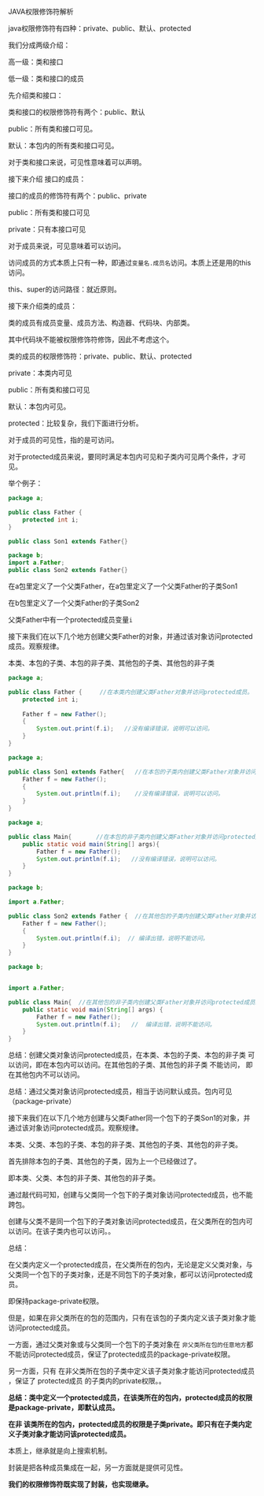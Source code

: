 JAVA权限修饰符解析

java权限修饰符有四种：private、public、默认、protected



我们分成两级介绍：

高一级：类和接口

低一级：类和接口的成员



先介绍类和接口：

类和接口的权限修饰符有两个：public、默认

public：所有类和接口可见。

默认：本包内的所有类和接口可见。

对于类和接口来说，可见性意味着可以声明。



接下来介绍 接口的成员：

接口的成员的修饰符有两个：public、private

public：所有类和接口可见

private：只有本接口可见



对于成员来说，可见意味着可以访问。



访问成员的方式本质上只有一种，即通过`变量名.成员名`访问。本质上还是用的this访问。

this、super的访问路径：就近原则。



接下来介绍类的成员：

类的成员有成员变量、成员方法、构造器、代码块、内部类。

其中代码块不能被权限修饰符修饰，因此不考虑这个。



类的成员的权限修饰符：private、public、默认、protected



private：本类内可见

public：所有类和接口可见

默认：本包内可见。

protected：比较复杂，我们下面进行分析。



对于成员的可见性，指的是可访问。



对于protected成员来说，要同时满足本包内可见和子类内可见两个条件，才可见。

举个例子：

```java
package a;

public class Father {
    protected int i;
}

public class Son1 extends Father{}

package b;
import a.Father;
public class Son2 extends Father{}
```

在a包里定义了一个父类Father，在a包里定义了一个父类Father的子类Son1

在b包里定义了一个父类Father的子类Son2

父类Father中有一个protected成员变量`i`



接下来我们在以下几个地方创建父类Father的对象，并通过该对象访问protected成员。观察规律。

本类、本包的子类、本包的非子类、其他包的子类、其他包的非子类





```java
package a;

public class Father {     //在本类内创建父类Father对象并访问protected成员。
    protected int i;
    
    Father f = new Father();
    {
        System.out.print(f.i);   //没有编译错误，说明可以访问。
    }
}
```



```java
package a;

public class Son1 extends Father{   //在本包的子类内创建父类Father对象并访问protected成员。
    Father f = new Father();
    {
        System.out.println(f.i);    //没有编译错误，说明可以访问。
    }
}
```



```java
package a;

public class Main{       //在本包的非子类内创建父类Father对象并访问protected成员。
    public static void main(String[] args){ 
        Father f = new Father();
        System.out.println(f.i);   //没有编译错误，说明可以访问。
    }
}
```



```java
package b;

import a.Father;

public class Son2 extends Father {  //在其他包的子类内创建父类Father对象并访问protected成员。
    Father f = new Father();
    {
        System.out.println(f.i);  // 编译出错，说明不能访问。
    }
}
```



```java
package b;


import a.Father;

public class Main{  //在其他包的非子类内创建父类Father对象并访问protected成员。
    public static void main(String[] args) {
        Father f = new Father();
        System.out.println(f.i);   //  编译出错，说明不能访问。
    }
}
```



总结：创建父类对象访问protected成员，在本类、本包的子类、本包的非子类 可以访问，即在本包内可以访问。在其他包的子类、其他包的非子类 不能访问， 即在其他包内不可以访问。

总结：通过父类对象访问protected成员，相当于访问默认成员。包内可见（package-private）





接下来我们在以下几个地方创建与父类Father同一个包下的子类Son1的对象，并通过该对象访问protected成员。观察规律。

本类、父类、本包的子类、本包的非子类、其他包的子类、其他包的非子类。

首先排除本包的子类、其他包的子类，因为上一个已经做过了。

即本类、父类、本包的非子类、其他包的非子类。



通过敲代码可知，创建与父类同一个包下的子类对象访问protected成员，也不能跨包。



创建与父类不是同一个包下的子类对象访问protected成员，在父类所在的包内可以访问。在该子类内也可以访问。。



总结：

在父类内定义一个protected成员，在父类所在的包内，无论是定义父类对象，与父类同一个包下的子类对象，还是不同包下的子类对象，都可以访问protected成员。

即保持package-private权限。



但是，如果在非父类所在的包的范围内，只有在该包的子类内定义该子类对象才能访问protected成员。

一方面，通过父类对象或与父类同一个包下的子类对象在 `非父类所在包的任意地方`都不能访问protected成员，保证了protected成员的package-private权限。

另一方面，只有 在非父类所在包的子类中定义该子类对象才能访问protected成员 ，保证了 protected成员 的子类内的private权限。。



**总结：类中定义一个protected成员，在该类所在的包内，protected成员的权限是package-private，即默认成员。**

**在非 该类所在的包内，protected成员的权限是子类private。即只有在子类内定义子类对象才能访问该protected成员。**



本质上，继承就是向上搜索机制。

封装是把各种成员集成在一起，另一方面就是提供可见性。

**我们的权限修饰符既实现了封装，也实现继承。**









